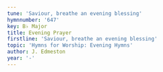```yaml
---
tune: 'Saviour, breathe an evening blessing'
hymnnumber: '647'
key: B♭ Major
title: Evening Prayer
firstline: 'Saviour, breathe an evening blessing'
topic: 'Hymns for Worship: Evening Hymns'
author: J. Edmeston
year: '-'
---
```

